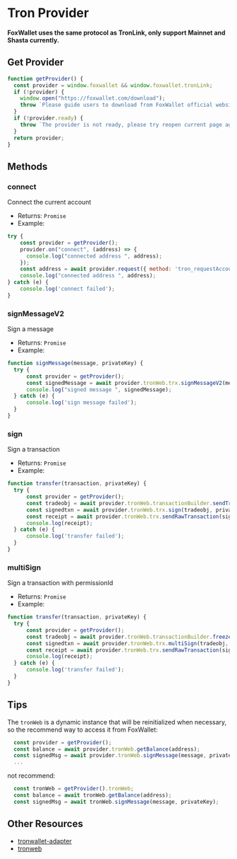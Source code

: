 # Tron Provider

**FoxWallet uses the same protocol as TronLink, only support Mainnet and Shasta currently.**

## Get Provider

```js
function getProvider() {
  const provider = window.foxwallet && window.foxwallet.tronLink;
  if (!provider) {
    window.open("https://foxwallet.com/download");
    throw `Please guide users to download from FoxWallet official website`;
  }
  if (!provider.ready) {
    throw `The provider is not ready, please try reopen current page again.`;
  }
  return provider;
}
```

## Methods

### connect
Connect the current account
* Returns: `Promise`
* Example:
```js
try {
    const provider = getProvider();
    provider.on("connect", (address) => {
      console.log("connected address ", address);
    });
    const address = await provider.request({ method: 'tron_requestAccounts '});
    console.log("connected address ", address);
} catch (e) {
    console.log('connect failed');
}
```

### signMessageV2
Sign a message
* Returns: `Promise`
* Example:
```js
function signMessage(message, privateKey) {
  try {
      const provider = getProvider();
      const signedMessage = await provider.tronWeb.trx.signMessageV2(message, privateKey);
      console.log("signed message ", signedMessage);
  } catch (e) {
      console.log('sign message failed');
  }
}
```

### sign
Sign a transaction
* Returns: `Promise`
* Example:
```js
function transfer(transaction, privateKey) {
  try {
      const provider = getProvider();
      const tradeobj = await provider.tronWeb.transactionBuilder.sendTrx("TNo9e8MWQpGVqdyySxLSTw3gjgFQWE3vfg", 100,"TM2TmqauSEiRf16CyFgzHV2BVxBejY9iyR",1);  
      const signedtxn = await provider.tronWeb.trx.sign(tradeobj, privateKey);
      const receipt = await provider.tronWeb.trx.sendRawTransaction(signedtxn);
      console.log(receipt);
  } catch (e) {
      console.log('transfer failed');
  }
}
```

### multiSign
Sign a transaction with permissionId
* Returns: `Promise`
* Example:
```js
function transfer(transaction, privateKey) {
  try {
      const provider = getProvider();
      const tradeobj = await provider.tronWeb.transactionBuilder.freezeBalance(provider.tronWeb.toSun(100), 3, "ENERGY", "415d73f56d93a9380a100d2a340dd30dc3df6e0746", "415d73f56d93a9380a100d2a340dd30dc3df6e0746", 0);
      const signedtxn = await provider.tronWeb.trx.multiSign(tradeobj, privateKey, 0);
      const receipt = await provider.tronWeb.trx.sendRawTransaction(signedtxn);
      console.log(receipt);
  } catch (e) {
      console.log('transfer failed');
  }
}
```

## Tips
The `tronWeb` is a dynamic instance that will be reinitialized when necessary, so the recommend way to access it from FoxWallet:
```js
  const provider = getProvider();
  const balance = await provider.tronWeb.getBalance(address);
  const signedMsg = await provider.tronWeb.signMessage(message, privateKey);
  ...
```
not recommend:
```js
  const tronWeb = getProvider().tronWeb;
  const balance = await tronWeb.getBalance(address);
  const signedMsg = await tronWeb.signMessage(message, privateKey);
```

## Other Resources
- [tronwallet-adapter](https://github.com/web3-geek/tronwallet-adapter)
- [tronweb](https://tronweb.network/docu/docs/intro)

